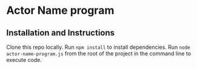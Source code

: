 # Actor Name program

## Installation and Instructions
Clone this repo locally.
Run `npm install` to install dependencies.
Run `node actor-name-program.js` from the root of the project in the command line to execute code.
